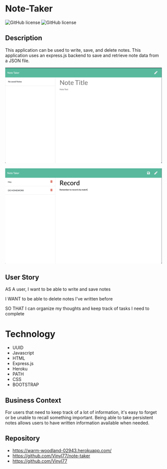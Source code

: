 # Note-Taker

![GitHub license](https://img.shields.io/badge/Made%20by-%40Vinyl77-orange)
![GitHub license](https://img.shields.io/badge/license-MIT-blue.svg)

## Description


This application can be used to write, save, and delete notes. This application uses an express.js backend
to save and retrieve note data from a JSON file.

![Note 1](assets/note1.png)

![Note 2](assets/note2.png)

## User Story


AS A user, I want to be able to write and save notes

I WANT to be able to delete notes I've written before

SO THAT I can organize my thoughts and keep track of tasks I need to complete

# Technology

* UUID 
* Javascript
* HTML
* Express.js
* Heroku
* PATH
* CSS
* BOOTSTRAP


## Business Context

For users that need to keep track of a lot of information, it's easy to forget or be unable to recall something important. Being able to take persistent notes allows users to have written information available when needed.

## Repository

*  https://warm-woodland-02943.herokuapp.com/
* https://github.com/Vinyl77/note-taker
* https://github.com/Vinyl77
